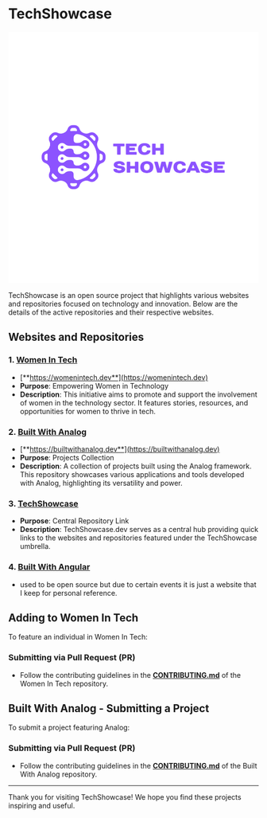 # TechShowcase

![TechShowcase](/profile/tech-showcase-purple.png)

TechShowcase is an open source project that highlights various websites and repositories focused on technology and innovation. Below are the details of the active repositories and their respective websites.

## Websites and Repositories

### 1. [Women In Tech](https://womenintech.dev)

- [**https://womenintech.dev**](https://womenintech.dev)
- **Purpose**: Empowering Women in Technology
- **Description**: This initiative aims to promote and support the involvement of women in the technology sector. It features stories, resources, and opportunities for women to thrive in tech.

### 2. [Built With Analog](https://builtwithanalog.dev)
- [**https://builtwithanalog.dev**](https://builtwithanalog.dev)
- **Purpose**: Projects Collection
- **Description**: A collection of projects built using the Analog framework. This repository showcases various applications and tools developed with Analog, highlighting its versatility and power.

### 3. [TechShowcase](https://techshowcase.dev)
- **Purpose**: Central Repository Link
- **Description**: TechShowcase.dev serves as a central hub providing quick links to the websites and repositories featured under the TechShowcase umbrella.

### 4. [Built With Angular](https://builtwithangular.dev)
- used to be open source but due to certain events it is just a website that I keep for personal reference.

## Adding to Women In Tech

To feature an individual in Women In Tech:

### Submitting via Pull Request (PR)

- Follow the contributing guidelines in the [**CONTRIBUTING.md**](https://github.com/TechShowcase/womenintech/blob/main/CONTRIBUTING.md) of the Women In Tech repository.

## Built With Analog - Submitting a Project

To submit a project featuring Analog:

### Submitting via Pull Request (PR)

- Follow the contributing guidelines in the [**CONTRIBUTING.md**](https://github.com/TechShowcase/builtwithanalog/blob/main/CONTRIBUTING.md) of the Built With Analog repository.

---

Thank you for visiting TechShowcase! We hope you find these projects inspiring and useful.